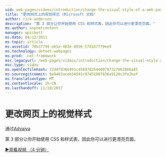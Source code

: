 ```yaml
---
uid: web-pages/videos/introduction/change-the-visual-style-of-a-web-page
title: "更改网页上的视觉样式 |Microsoft 文档"
author: rick-anderson
description: "第 3 部分让你开始使用 CSS 和样式表，因此你可以进行更漂亮页面。"
ms.author: aspnetcontent
manager: wpickett
ms.date: 04/12/2011
ms.topic: article
ms.assetid: 78b37794-a65a-483e-8936-57d167ff9ee9
ms.technology: dotnet-webpages
ms.prod: .net-framework
msc.legacyurl: /web-pages/videos/introduction/change-the-visual-style-of-a-web-page
msc.type: video
ms.openlocfilehash: 72d4f9366491c45897d254e00797327063866a85
ms.sourcegitcommit: 9a9483aceb34591c97451997036a9120c3fe2baf
ms.translationtype: MT
ms.contentlocale: zh-CN
ms.lasthandoff: 11/10/2017
---
```

<a name="change-the-visual-style-of-a-web-page"></a>更改网页上的视觉样式
====================
通过[Advaiya](https://twitter.com/Advaiyasolns)

第 3 部分让你开始使用 CSS 和样式表，因此你可以进行更漂亮页面。

[&#9654;观看视频 （4 分钟）](https://channel9.msdn.com/Blogs/ASP-NET-Site-Videos/change-the-visual-style-of-a-web-page)
